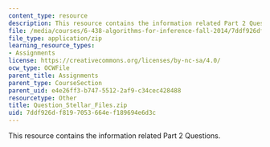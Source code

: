 ```yaml
---
content_type: resource
description: This resource contains the information related Part 2 Questions.
file: /media/courses/6-438-algorithms-for-inference-fall-2014/7ddf926df8197053664ef189694e6d3c_Question_Stellar_Files.zip
file_type: application/zip
learning_resource_types:
- Assignments
license: https://creativecommons.org/licenses/by-nc-sa/4.0/
ocw_type: OCWFile
parent_title: Assignments
parent_type: CourseSection
parent_uid: e4e26ff3-b747-5512-2af9-c34cec428488
resourcetype: Other
title: Question_Stellar_Files.zip
uid: 7ddf926d-f819-7053-664e-f189694e6d3c
---
```

This resource contains the information related Part 2 Questions.